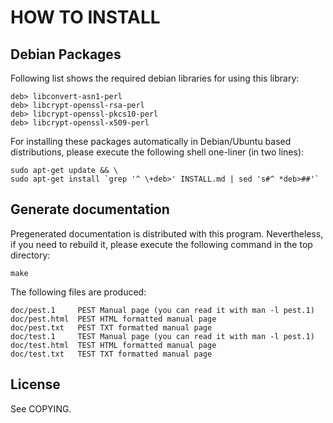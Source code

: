 HOW TO INSTALL
==============


Debian Packages
---------------

Following list shows the required debian libraries for using this library:

    deb> libconvert-asn1-perl
    deb> libcrypt-openssl-rsa-perl
    deb> libcrypt-openssl-pkcs10-perl
    deb> libcrypt-openssl-x509-perl

For installing these packages automatically in Debian/Ubuntu based
distributions, please execute the following shell one-liner (in two lines):

    sudo apt-get update && \
    sudo apt-get install `grep '^ \+deb>' INSTALL.md | sed 's#^ *deb>##'`


Generate documentation
----------------------

Pregenerated documentation is distributed with this program. Nevertheless, if
you need to rebuild it, please execute the following command in the top
directory:

    make

The following files are produced:

    doc/pest.1     PEST Manual page (you can read it with man -l pest.1)
    doc/pest.html  PEST HTML formatted manual page
    doc/pest.txt   PEST TXT formatted manual page
    doc/test.1     TEST Manual page (you can read it with man -l pest.1)
    doc/test.html  TEST HTML formatted manual page
    doc/test.txt   TEST TXT formatted manual page


License
-------

See COPYING.


